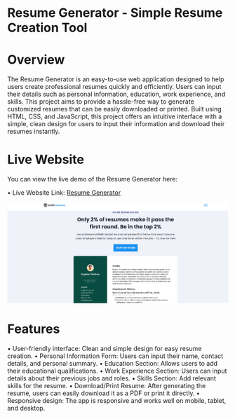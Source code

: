 # Resume Generator - Simple Resume Creation Tool
# Overview
The Resume Generator is an easy-to-use web application designed to help users create professional resumes quickly and efficiently. Users can input their details such as personal information, education, work experience, and skills. This project aims to provide a hassle-free way to generate customized resumes that can be easily downloaded or printed.
Built using HTML, CSS, and JavaScript, this project offers an intuitive interface with a simple, clean design for users to input their information and download their resumes instantly.
# Live Website
You can view the live demo of the Resume Generator here:

• Live Website Link: [Resume Generator](https://meghana315.github.io/Resume-Generator)

![Resume Page Screenshot](assets/images/resumepage.png)
# Features
• User-friendly interface: Clean and simple design for easy resume creation.
• Personal Information Form: Users can input their name, contact details, 
  and personal summary.
• Education Section: Allows users to add their educational qualifications.
• Work Experience Section: Users can input details about their previous jobs 
  and roles.
• Skills Section: Add relevant skills for the resume.
• Download/Print Resume: After generating the resume, users can easily 
  download it as a PDF or print it directly.
• Responsive design: The app is responsive and works well on mobile, tablet, 
  and desktop.


